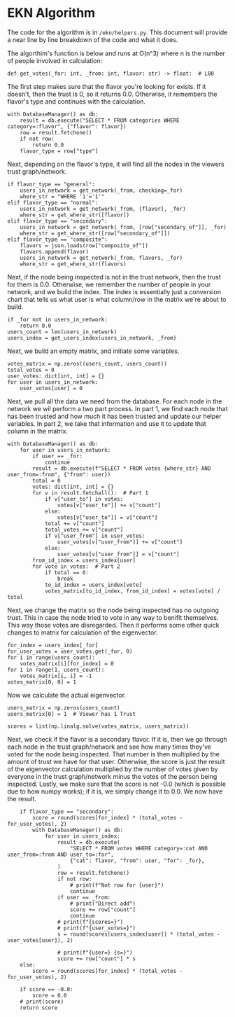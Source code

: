 EKN Algorithm
=============

The code for the algorithm is in `/ekn/helpers.py`.  This document will provide a near line by line breakdown of the code and what it does.

The algorthim's function is below and runs at O(n^3) where n is the number of people involved in calculation:

```py3
def get_votes(_for: int, _from: int, flavor: str) -> float:  # L80
```

The first step makes sure that the flavor you're looking for exists.  If it doesn't, then the trust is 0, so it returns 0.0.  Otherwise, it remembers the flavor's type and continues with the calculation.

```py3
with DatabaseManager() as db:
    result = db.execute("SELECT * FROM categories WHERE category=:flavor", {"flavor": flavor})
    row = result.fetchone()
    if not row:
        return 0.0
    flavor_type = row["type"]
```

Next, depending on the flavor's type, it will find all the nodes in the viewers trust graph/network.

```py3
if flavor_type == "general":
    users_in_network = get_network(_from, checking=_for)
    where_str = "WHERE '1'='1'"
elif flavor_type == "normal":
    users_in_network = get_network(_from, [flavor], _for)
    where_str = get_where_str([flavor])
elif flavor_type == "secondary":
    users_in_network = get_network(_from, [row["secondary_of"]], _for)
    where_str = get_where_str([row["secondary_of"]])
elif flavor_type == "composite":
    flavors = json.loads(row["composite_of"])
    flavors.append(flavor)
    users_in_network = get_network(_from, flavors, _for)
    where_str = get_where_str(flavors)
```

Next, if the node being inspected is not in the trust network, then the trust for them is 0.0.  Otherwise, we remember the number of people in your network, and we build the index. The index is essentially just a conversion chart that tells us what user is what column/row in the matrix we're about to build.

```py3
if _for not in users_in_network:
    return 0.0
users_count = len(users_in_network)
users_index = get_users_index(users_in_network, _from)
```

Next, we build an empty matrix, and initiate some variables.

```py3
votes_matrix = np.zeros((users_count, users_count))
total_votes = 0
user_votes: dict[int, int] = {}
for user in users_in_network:
    user_votes[user] = 0
```

Next, we pull all the data we need from the database.  For each node in the network we wil perform a two part process.  In part 1, we find each node that has been trusted and how much it has been trusted and update our helper variables.  In part 2, we take that information and use it to update that column in the matrix.

```py3
with DatabaseManager() as db:
    for user in users_in_network:
        if user == _for:
            continue
        result = db.execute(f"SELECT * FROM votes {where_str} AND user_from=:from", {"from": user})
        total = 0
        votes: dict[int, int] = {}
        for v in result.fetchall():  # Part 1
            if v["user_to"] in votes:
                votes[v["user_to"]] += v["count"]
            else:
                votes[v["user_to"]] = v["count"]
            total += v["count"]
            total_votes += v["count"]
            if v["user_from"] in user_votes:
                user_votes[v["user_from"]] += v["count"]
            else:
                user_votes[v["user_from"]] = v["count"]
        from_id_index = users_index[user]
        for vote in votes:  # Part 2
            if total == 0:
                break
            to_id_index = users_index[vote]
            votes_matrix[to_id_index, from_id_index] = votes[vote] / total
```

Next, we change the matrix so the node being inspected has no outgoing trust.  This in case the node tried to vote in any way to benifit themselves. This way those votes are disregarded.  Then it performs some other quick changes to matrix for calculation of the eigenvector.

```py3
for_index = users_index[_for]
for_user_votes = user_votes.get(_for, 0)
for i in range(users_count):
    votes_matrix[i][for_index] = 0
for i in range(1, users_count):
    votes_matrix[i, i] = -1
votes_matrix[0, 0] = 1
```

Now we calculate the actual eigenvector.

```py3
users_matrix = np.zeros(users_count)
users_matrix[0] = 1  # Viewer has 1 Trust

scores = list(np.linalg.solve(votes_matrix, users_matrix))
```

Next, we check if the flavor is a secondary flavor.  If it is, then we go through each node in the trust graph/network and see how many times they've voted for the node being inspected.  That number is then multiplied by the amount of trust we have for that user.  Otherwise, the score is just the result of the eigenvector calculation multiplied by the number of votes given by everyone in the trust graph/network minus the votes of the person being inspected.  Lastly, we make sure that the score is not -0.0 (which is possible due to how numpy works); if it is, we simply change it to 0.0.  We now have the result.

```py3
    if flavor_type == "secondary":
        score = round(scores[for_index] * (total_votes - for_user_votes), 2)
        with DatabaseManager() as db:
            for user in users_index:
                result = db.execute(
                    "SELECT * FROM votes WHERE category=:cat AND user_from=:from AND user_to=:for",
                    {"cat": flavor, "from": user, "for": _for},
                )
                row = result.fetchone()
                if not row:
                    # print(f"Not row for {user}")
                    continue
                if user == _from:
                    # print("Direct add")
                    score += row["count"]
                    continue
                # print(f"{scores=}")
                # print(f"{user_votes=}")
                s = round(scores[users_index[user]] * (total_votes - user_votes[user]), 2)

                # print(f"{user=} {s=}")
                score += row["count"] * s
    else:
        score = round(scores[for_index] * (total_votes - for_user_votes), 2)

    if score == -0.0:
        score = 0.0
    # print(score)
    return score
```

